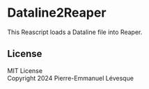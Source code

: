 # Dataline2Reaper

This Reascript loads a Dataline file into Reaper.

## License

MIT License\
Copyright 2024 Pierre-Emmanuel Lévesque
